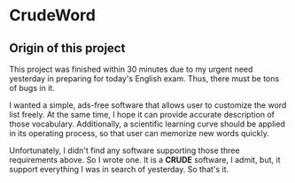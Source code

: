 # CrudeWord

## Origin of this project

This project was finished within 30 minutes due to my urgent need yesterday in preparing for today's English exam. Thus, there must be tons of bugs in it.

I wanted a simple, ads-free software that allows user to customize the word list freely. At the same time, I hope it can provide accurate description of those vocabulary. Additionally, a scientific learning curve should be applied in its operating process, so that user can memorize new words quickly.

Unfortunately, I didn't find any software supporting those three requirements above. So I wrote one. It is a **CRUDE** software, I admit, but, it support everything I was in search of yesterday. So that's it.
